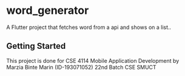 # word_generator

A Flutter project that fetches word from a api and shows on a list..

## Getting Started

This project is done for CSE 4114 Mobile Application Development by 
Marzia Binte Marin (ID-193071052)
22nd Batch CSE
SMUCT